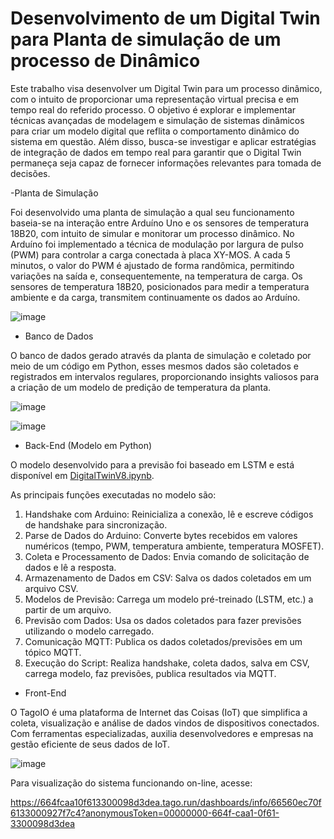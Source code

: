 # Desenvolvimento de um Digital Twin para Planta de simulação de um processo de Dinâmico

Este trabalho visa desenvolver um Digital Twin para um processo dinâmico, com o intuito de proporcionar uma representação virtual precisa e em tempo real do referido processo. O objetivo é explorar e implementar técnicas avançadas de modelagem e simulação de sistemas dinâmicos para criar um modelo digital que reflita o comportamento dinâmico do sistema em questão. Além disso, busca-se investigar e aplicar estratégias de integração de dados em tempo real para garantir que o Digital Twin permaneça seja capaz de fornecer informações relevantes para tomada de decisões.

-Planta de Simulação

Foi desenvolvido uma planta de simulação a qual seu funcionamento baseia-se na interação entre Arduíno Uno e os sensores de temperatura 18B20, com intuito de simular e monitorar um processo dinâmico. No Arduíno foi implementado a técnica de modulação por largura de pulso (PWM) para controlar a carga conectada à placa XY-MOS. A cada 5 minutos, o valor do PWM é ajustado de forma randômica, permitindo variações na saída e, consequentemente, na temperatura de carga. Os sensores de temperatura 18B20, posicionados para medir a temperatura ambiente e da carga, transmitem continuamente os dados ao Arduíno.

 ![image](https://github.com/brnsmit/Digital_Twin_Dynamic_Process/assets/137723215/04baa52f-7e5e-471d-bf4e-b0cd18aac3e9)


- Banco de Dados

O banco de dados gerado através da planta de simulação e coletado por meio de um código em Python, esses mesmos dados são coletados e registrados em intervalos regulares, proporcionando insights valiosos para a criação de um modelo de predição de temperatura da planta.

![image](https://github.com/brnsmit/Digital_Twin_Dynamic_Process/assets/137723215/fbad7413-4469-4d67-a561-2c6397164ba3)

![image](https://github.com/brnsmit/Digital_Twin_Dynamic_Process/assets/168189996/320aa0b5-37e4-4b0e-8cfc-1c7782d0f27f)

- Back-End (Modelo em Python)

O modelo desenvolvido para a previsão foi baseado em LSTM e está disponível em [DigitalTwinV8.ipynb](https://github.com/brnsmit/Digital_Twin_Dynamic_Process/blob/main/DigitalTwinV8.ipynb).

As principais funções executadas no modelo são:

1. Handshake com Arduino: Reinicializa a conexão, lê e escreve códigos de handshake para sincronização.
2. Parse de Dados do Arduino: Converte bytes recebidos em valores numéricos (tempo, PWM, temperatura ambiente, temperatura MOSFET).
3. Coleta e Processamento de Dados: Envia comando de solicitação de dados e lê a resposta.
4. Armazenamento de Dados em CSV: Salva os dados coletados em um arquivo CSV.
5. Modelos de Previsão: Carrega um modelo pré-treinado (LSTM, etc.) a partir de um arquivo.
6. Previsão com Dados: Usa os dados coletados para fazer previsões utilizando o modelo carregado.
7. Comunicação MQTT: Publica os dados coletados/previsões em um tópico MQTT.
8. Execução do Script: Realiza handshake, coleta dados, salva em CSV, carrega modelo, faz previsões, publica resultados via MQTT.

- Front-End

O TagoIO é uma plataforma de Internet das Coisas (IoT) que simplifica a coleta, visualização e análise de dados vindos de dispositivos conectados. Com ferramentas especializadas, auxilia desenvolvedores e empresas na gestão eficiente de seus dados de IoT.

![image](https://github.com/brnsmit/Digital_Twin_Dynamic_Process/assets/137723215/204c99c6-0def-405a-a159-20751a177e39)


Para visualização do sistema funcionando on-line, acesse:

https://664fcaa10f613300098d3dea.tago.run/dashboards/info/66560ec70f6133000927f7c4?anonymousToken=00000000-664f-caa1-0f61-3300098d3dea
